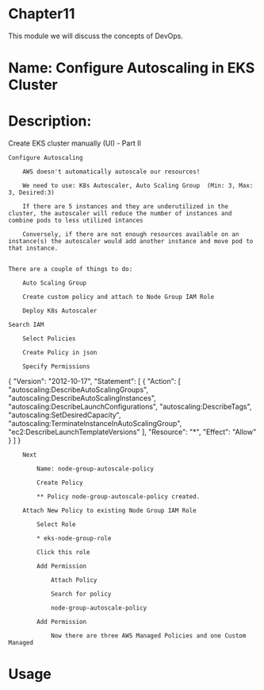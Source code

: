 # Chapter11
This module we will discuss the concepts of DevOps.

# Name: Configure Autoscaling in EKS Cluster

# Description: 

Create EKS cluster manually (UI) - Part II

    Configure Autoscaling

        AWS doesn't automatically autoscale our resources!

        We need to use: K8s Autoscaler, Auto Scaling Group  (Min: 3, Max: 3, Desired:3)

        If there are 5 instances and they are underutilized in the cluster, the autoscaler will reduce the number of instances and combine pods to less utilized intances

        Conversely, if there are not enough resources available on an instance(s) the autoscaler would add another instance and move pod to that instance.


    There are a couple of things to do:

        Auto Scaling Group

        Create custom policy and attach to Node Group IAM Role

        Deploy K8s Autoscaler

    Search IAM

        Select Policies

        Create Policy in json

        Specify Permissions

{
    "Version": "2012-10-17",
    "Statement": [
        {
            "Action": [
                "autoscaling:DescribeAutoScalingGroups",
                "autoscaling:DescribeAutoScalingInstances",
                "autoscaling:DescribeLaunchConfigurations",
                "autoscaling:DescribeTags",
                "autoscaling:SetDesiredCapacity",
                "autoscaling:TerminateInstanceInAutoScalingGroup",
                "ec2:DescribeLaunchTemplateVersions"
            ],
            "Resource": "*",
            "Effect": "Allow"
        }
    ]
}

        Next

            Name: node-group-autoscale-policy

            Create Policy

            ** Policy node-group-autoscale-policy created.

        Attach New Policy to existing Node Group IAM Role

            Select Role

            * eks-node-group-role

            Click this role

            Add Permission

                Attach Policy

                Search for policy

                node-group-autoscale-policy

            Add Permission

                Now there are three AWS Managed Policies and one Custom Managed











# Usage


    